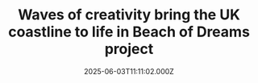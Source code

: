 ---
title: "Waves of creativity bring the UK coastline to life in Beach of Dreams project"
date: 2025-06-03T11:11:02.000Z
category: Human Kindness
externalLink: "https://www.positive.news/lifestyle/waves-of-creativity-bring-the-uk-coastline-to-life-in-beach-of-dreams-project/"
image: ""
excerpt: "Beaches became open-air galleries in a month-long arts festival to celebrate the UK’s coastal beauty – and spotlight the climate crisis The post Waves of creativity bring the UK coastline to life in Beach of Dreams project appeared first on Positive News.…"
---